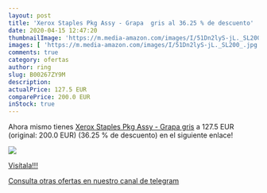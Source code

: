 ```yaml
---
layout: post
title: 'Xerox Staples Pkg Assy - Grapa  gris al 36.25 % de descuento'
date: 2020-04-15 12:47:20
thumbnailImage: 'https://m.media-amazon.com/images/I/51Dn2lyS-jL._SL200_.jpg'
images: [ 'https://m.media-amazon.com/images/I/51Dn2lyS-jL._SL200_.jpg' ]
comments: true
category: ofertas
author: ring
slug: B00267ZY9M
description:
actualPrice: 127.5 EUR
comparePrice: 200.0 EUR
inStock: true
---
```


Ahora mismo tienes [Xerox Staples Pkg Assy - Grapa  gris](https://www.amazon.com/dp/B00267ZY9M/?tag=redken08-20) a 127.5 EUR (original: 200.0 EUR) (36.25 %  de descuento) en el siguiente enlace!

[![](https://m.media-amazon.com/images/I/51Dn2lyS-jL._SL200_.jpg)](https://www.amazon.com/dp/B00267ZY9M/?tag=redken08-20)

[Visítala!!!](https://www.amazon.com/dp/B00267ZY9M/?tag=redken08-20)

[Consulta otras ofertas en nuestro canal de telegram](https://t.me/s/ofertas25)
